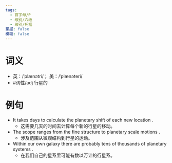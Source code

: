 ```yaml
---
tags:
  - 首字母/P
  - 级别/六级
  - 级别/托福
掌握: false
模糊: false
---
```

# 词义
- 英：/ˈplænətri/； 美：/ˈplænəteri/
- #词性/adj  行星的
# 例句
- It takes days to calculate the planetary shift of each new location .
	- 这需要几天的时间去计算每个新的行星的移动。
- The scope ranges from the fine structure to planetary scale motions .
	- 涉及范围从微观结构到行星的运动。
- Within our own galaxy there are probably tens of thousands of planetary systems .
	- 在我们自己的星系里可能有数以万计的行星系。
